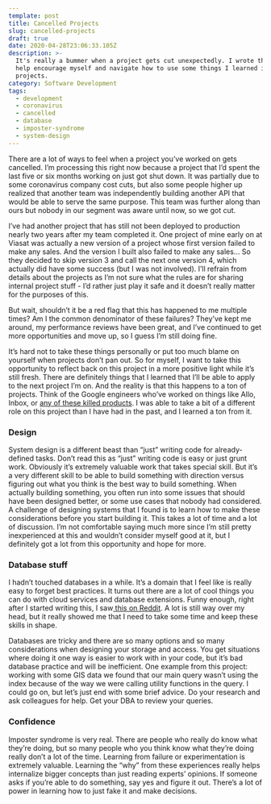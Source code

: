 ```yaml
---
template: post
title: Cancelled Projects
slug: cancelled-projects
draft: true
date: 2020-04-28T23:06:33.105Z
description: >-
  It's really a bummer when a project gets cut unexpectedly. I wrote this to
  help encourage myself and navigate how to use some things I learned in future
  projects.
category: Software Development
tags:
  - development
  - coronavirus
  - cancelled
  - database
  - imposter-syndrome
  - system-design
---
```

There are a lot of ways to feel when a project you’ve worked on gets cancelled. I’m processing this right now because a project that I’d spent the last five or six months working on just got shut down. It was partially due to some coronavirus company cost cuts, but also some people higher up realized that another team was independently building another API that would be able to serve the same purpose. This team was further along than ours but nobody in our segment was aware until now, so we got cut.

I’ve had another project that has still not been deployed to production nearly two years after my team completed it. One project of mine early on at Viasat was actually a new version of a project whose first version failed to make any sales. And the version I built also failed to make any sales… So they decided to skip version 3 and call the next one version 4, which actually did have some success (but I was not involved). I’ll refrain from details about the projects as I’m not sure what the rules are for sharing internal project stuff - I’d rather just play it safe and it doesn’t really matter for the purposes of this.

But wait, shouldn’t it be a red flag that this has happened to me multiple times? Am I the common denominator of these failures? They’ve kept me around, my performance reviews have been great, and I’ve continued to get more opportunities and move up, so I guess I’m still doing fine.

It’s hard not to take these things personally or put too much blame on yourself when projects don’t pan out. So for myself, I want to take this opportunity to reflect back on this project in a more positive light while it’s still fresh. There are definitely things that I learned that I’ll be able to apply to the next project I’m on. And the reality is that this happens to a ton of projects. Think of the Google engineers who’ve worked on things like Allo, Inbox, or [any of these killed products](https://killedbygoogle.com/). I was able to take a bit of a different role on this project than I have had in the past, and I learned a ton from it.

### Design

System design is a different beast than “just” writing code for already-defined tasks. Don’t read this as “just” writing code is easy or just grunt work. Obviously it’s extremely valuable work that takes special skill. But it’s a very different skill to be able to build something with direction versus figuring out what you think is the best way to build something. When actually building something, you often run into some issues that should have been designed better, or some use cases that nobody had considered. A challenge of designing systems that I found is to learn how to make these considerations before you start building it. This takes a lot of time and a lot of discussion. I’m not comfortable saying much more since I’m still pretty inexperienced at this and wouldn’t consider myself good at it, but I definitely got a lot from this opportunity and hope for more.

### Database stuff

I hadn’t touched databases in a while. It’s a domain that I feel like is really easy to forget best practices. It turns out there are a lot of cool things you can do with cloud services and database extensions. Funny enough, right after I started writing this, I saw[ this on Reddit](https://www.reddit.com/r/programming/comments/g72ysr/things_i_wished_more_developers_knew_about/). A lot is still way over my head, but it really showed me that I need to take some time and keep these skills in shape.

Databases are tricky and there are so many options and so many considerations when designing your storage and access. You get situations where doing it one way is easier to work with in your code, but it’s bad database practice and will be inefficient. One example from this project: working with some GIS data we found that our main query wasn’t using the index because of the way we were calling utility functions in the query. I could go on, but let’s just end with some brief advice. Do your research and ask colleagues for help. Get your DBA to review your queries.

### Confidence

Imposter syndrome is very real. There are people who really do know what they’re doing, but so many people who you think know what they’re doing really don’t a lot of the time. Learning from failure or experimentation is extremely valuable. Learning the “why” from these experiences really helps internalize bigger concepts than just reading experts’ opinions. If someone asks if you’re able to do something, say yes and figure it out. There’s a lot of power in learning how to just fake it and make decisions.